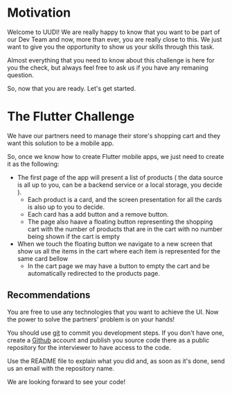 # Motivation

Welcome to UUDI! We are really happy to know that you want to be part of our Dev Team and now, more than ever, you are really close to this. We just want to give you the opportunity to show us your skills through this task.

Almost everything that you need to know about this challenge is here for you the check, but always feel free to ask us if you have any remaning question.

So, now that you are ready. Let's get started.

# The Flutter Challenge

We have our partners need to manage their store's shopping cart and they want this solution to be a mobile app.

So, once we know how to create Flutter mobile apps, we just need to create it as the following:

- The first page of the app will present a list of products ( the data source is all up to you, can be a backend service or a local storage, you decide ).
  - Each product is a card, and the screen presentation for all the cards is also up to you to decide.
  - Each card has a add button and a remove button.
  - The page also haave a floating button representing the shopping cart with the number of products that are in the cart with no number being shown if the cart is empty
- When we touch the floating button we navigate to a new screen that show us all the items in the cart where each item is represented for the same card bellow
  - In the cart page we may have a button to empty the cart and be automatically redirected to the products page.

## Recommendations

You are free to use any technologies that you want to achieve the UI. Now the power to solve the partners' problem is on your hands!

You should use [git](https://git-scm.com/) to commit you development steps. If you don't have one, create a [Github](https://github.com/) account and publish you source code there as a public repository for the interviewer to have access to the code.

Use the README file to explain what you did and, as soon as it's done, send us an email with the repository name.

We are looking forward to see your code!
